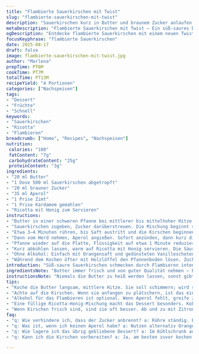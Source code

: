 ```yaml
---
title: "Flambierte Sauerkirschen mit Twist"
slug: "flambierte-sauerkirschen-mit-twist"
description: "Sauerkirschen kurz in Butter und braunem Zucker anlaufen lassen, dann mit Aperol anstelle von Rum flambieren. Abgerundet mit einem Hauch Zimt und Kardamom für eine warme Note. Statt Vanilleeis empfehle ich cremigen Ricotta mit Honig als Basis. Das Karamellisieren der Zucker-kirschen erzeugt ein glänzendes Finish. Zugleich intensiviert das Flambieren die Aromen, während der Alkohol verfliegt. Wichtig sind visuelle und olfaktorische Hinweise: Bläschen auf der Butter, ein verführerisches Aroma – Perfekte Garzeit anhand der Farbe, nicht nur der Uhr. Wer keinen Alkohol nutzt, sautiert die Kirschen einfach etwas länger bei mittlerer Hitze mit Orangensaft, bis der Sirup dicklich wird. Ein schnelles Dessert mit raffinierten Nuancen, das bei mir nach einigen Fehlversuchen nun immer klappt."
metaDescription: "Flambierte Sauerkirschen mit Twist – Ein süß-saures Dessert, das überrascht und begeistert durch raffinierte Aromen und feine Zubereitung."
ogDescription: "Entdecke flambierte Sauerkirschen mit einem neuen Twist; einfach, schnell, und voller Geschmackserlebnisse. Ideal zum Verfeinern!"
focusKeyphrase: "flambierte Sauerkirschen"
date: 2025-08-17
draft: false
image: flambierte-sauerkirschen-mit-twist.jpg
author: "Marlena"
prepTime: PT6M
cookTime: PT7M
totalTime: PT13M
recipeYield: "4 Portionen"
categories: ["Nachspeisen"]
tags:
- "Dessert"
- "Früchte"
- "Schnell"
keywords:
- "Sauerkirschen"
- "Ricotta"
- "Flambieren"
breadcrumb: ["Home", "Recipes", "Nachspeisen"]
nutrition: 
 calories: "180"
 fatContent: "7g"
 carbohydrateContent: "25g"
 proteinContent: "3g"
ingredients:
- "20 ml Butter"
- "1 Dose 500 ml Sauerkirschen abgetropft"
- "20 ml brauner Zucker"
- "35 ml Aperol"
- "1 Prise Zimt"
- "1 Prise Kardamom gemahlen"
- "Ricotta mit Honig zum Servieren"
instructions:
- "Butter in einer schweren Pfanne bei mittlerer bis mittelhoher Hitze zerlassen. Sie sollte schimmern, aber nicht braun werden."
- "Sauerkirschen zugeben, Zucker darüberstreuen. Die Mischung beginnt schnell zu blubbern und dampfen. Zimt und Kardamom hinzugeben; diese Gewürze bringen Tiefe, experimentiere ruhig mit den Mengen."
- "Etwa 3–4 Minuten rühren, bis Saft austritt und die Kirschen beginnen weich zu werden. Auf die Farbe achten – sie glänzen, der Zucker sackt leicht ein und karamellisiert."
- "Dann vom Herd nehmen, Aperol angießen. Sofort anzünden, dann kurz die Flamme tanzen lassen. Das Flambieren darf nicht zu lang sein; der Alkohol soll nur kurz abbrennen und Aroma freigeben ohne Bitterkeit."
- "Pfanne wieder auf die Platte, Flüssigkeit auf etwa 1 Minute reduzieren. Dickflüssiger Sirup sollte die Kirschen umhüllen, nicht klumpig oder zu wässrig sein."
- "Kurz abkühlen lassen, warm auf Ricotta mit Honig servieren. Die Säure der Kirschen trifft auf die Sahne des Ricottas, dazu süße Gewürze – ein Kontrastspiel."
- "Ohne Alkohol: Einfach mit Orangensaft und gedünsteten Vanilleschoten langsam einkochen lassen bis leicht dickflüssig – weniger spannend, aber immer noch gut."
- "Während dem Kochen öfter mit Holzlöffel den Pfannenboden lösen. Zucker kann leicht anbrennen – Farbe regelmäßig prüfen, Pfanne runternehmen wenn erste bräunliche Stellen sichtbar."
introduction: "Süß-saure Sauerkirschen schmecken durch Flambieren intensiv, fast schon karamellartig. Der Prozess verfeinert das Aroma durch sanftes Karamellisieren des Zuckers, während der Aperol einen neuen Twist bringt – weniger stark als Rum, aber mit leichter Bitterorange. Das Timing ist knifflig: zu langes Flambern macht bitter, zu kurz bleibt das Aroma flach. Beim ersten Mal habe ich zu viel Rum genommen und den Alkohol nicht ausreichend abbrennen lassen, das schmeckte unangenehm scharf. Deshalb lieber zurückhaltend, dann ein kurzer Flammenkuss und ganz schnell runter vom Herd. Ricotta mit Honig als Unterlage sorgt für einen cremigen Gegenpol, samtig und mild. In anderen Versuchen habe ich Vanilleeis verwendet, was auch sehr gut funktioniert. Am besten anpassen je nach saisonalem Angebot und Geschmack."
ingredientsNote: "Butter immer frisch und von guter Qualität nehmen – billige Margarine verändert den Geschmack komplett. Falls kein Aperol zur Hand, funktioniert auch ein leichter Orangenlikör oder Cognac. Zucker kann weiß oder braun sein, braun bringt mehr Tiefe. Für das Gewürz-Paar Zimt und Kardamom kannst du ganz nach eigenem Geschmack variieren – Nelke oder Piment passen auch gut, aber vorsichtig dosieren. Sauerkirschen aus der Dose sind praktisch, frisch ist aber besser, wenn man die Zeit und Möglichkeit hat. Dann die Kirschen waschen, entsteinen und eventuell mit etwas Zitronensaft anreichern. Ricotta mit Honig ist eine überraschende Alternative zu Eis; für vegan einfach Kokoscreme nehmen. Wer glutenfrei isst, achtet bei gewürzten Varianten auf Pulver ohne Zusätze, aber normalerweise unproblematisch."
instructionsNote: "Niemals die Butter zu heiß werden lassen, sonst gibt es bittere Noten. Schau genau auf das Brutzeln der Kirschen – wenn sie anfangen zu springen und der Sirup dicklich wird, zügig weitermachen. Der Zucker darf nicht karamellisieren, bis er dunkel wird; lieber etwas heller halten, sonst bitter. Flambieren ist kein Showeffekt, sondern ein Aromamoment – also vorsichtig, aber schnell. Der Brandgeruch ist ein guter Indikator, wenn er zu intensiv wird, Platte runter damit. Rühren nicht vergessen, damit nichts anbrennt. Nach dem Flambieren immer eine Minute weiterköcheln, so verbindet sich alles. Beim Servieren auf die Temperatur achten; zu heiß kann Ricotta glatt schmelzen, zu kalt passt nicht. Einfach öfter probieren, mit der Zeit spürt man ganz natürlich den perfekten Augenblick zum Flambieren und Servieren."
tips:
- "Koche die Butter langsam, mittlere Hitze. Sie soll schimmern; wird sie zu braun, wird's bitter. Wer auf Nummer sicher gehen will, nimmt eine hochwertige Butter. Billige Margarine verändert das ganze Gericht. Immer wieder den Zuckergehalt prüfen; je nach gewünschter Süße variieren."
- "Achte auf die Kirschen. Wenn sie anfangen zu plätschern, ist das ein gutes Zeichen. Rühre kräftig um; nichts sollte anbrennen. Zimt und Kardamom sorgen für mehr Tiefe. Experimentieren ist erlaubt. Die Menge kann variieren, teste einfach nach eigenem Geschmack. Zu viel kann schnell überwältigen."
- "Alkohol für das Flambieren ist optional. Wenn Aperol fehlt, greife zu einem Orangenlikör oder Cognac. Immer bei mittlerer Hitze flambieren. Zu lange Flamme gibt Bitterstoffe, die den Geschmack ruinieren. Also schnell sein ist wichtig; das kann den Unterschied machen."
- "Eine füllige Ricotta-Honig-Mischung macht das Dessert besonders. Kokoscreme als vegane Option funktioniert auch gut. Wenn Ricotta zu warm wird, könnte er schmelzen und die Präsentation kaputt machen. Perfektes Timing ist entscheidend; am besten gut im Auge behalten."
- "Wenn Kirschen frisch sind, sind sie oft besser. Ab und zu mit Zitronensaft anreichern; das berücksichtigt die Säure. Bei Dosenware ist es einfacher, aber der Geschmack wird anders. Zu viel Zeit sparen, kann schnell zum Nachteil werden."
faq:
- "q: Wie verhindere ich, dass der Zucker anbrennt? a: Rühre ständig. Bei mittlerer Hitze arbeiten. Wenn die ersten braunen Stellen sichtbar werden, sofort die Pfanne vom Herd nehmen. Zu starkes Karamellisieren macht bitter; also regelmäßig prüfen."
- "q: Was ist, wenn ich keinen Aperol habe? a: Nutzen alternativ Orangenlikör oder sogar Cognac. Beide bringen fruchtige Aromen. Achtung bei der Menge; sie bringe andere Geschmäcker. Ggf. die Menge der Gewürze anpassen, damit es harmoniert."
- "q: Wie lagere ich das übrig gebliebene Dessert? a: Im Kühlschrank aufbewahren. Kirschen gut abdecken, damit sie nicht austrocknen. Innerhalb von zwei Tagen verzehren. Wieder erwärmen, nur sanft, damit die Textur bleibt."
- "q: Kann ich die Kirschen vorbereiten? a: Ja, am besten zuvor kochen und dann abkühlen lassen. Im Kühlschrank aufbewahren. Beim Servieren mit Ricotta frisch kombinieren. Aber nicht zu lange warten, dies kann den Geschmack ändern."

---
```

